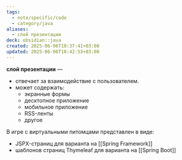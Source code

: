 ```yaml
---
tags:
  - note/specific/code
  - category/java
aliases:
  - слой презентации
deck: obsidian::java
created: 2025-06-06T10:37:41+03:00
updated: 2025-06-06T10:42:53+03:00
---
```


**слой презентации**
—
- отвечает за взаимодействие с пользователем.
- может содержать:
	- экранные формы
	- десктопное приложение
	- мобильное приложение
	- RSS-ленты
	- другое

В игре с виртуальными питомцами представлен в виде:
- JSPX-страниц для варианта на [[Spring Framework]]
- шаблонов страниц Thymeleaf для варианта на [[Spring Boot]]
